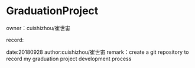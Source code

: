 # GraduationProject
owner：cuishizhou/崔世宙

record:


date:20180928
author:cuishizhou/崔世宙
remark：create a git repository to record my graduation project development process



